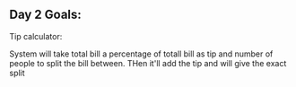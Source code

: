 ## Day 2 Goals:

Tip calculator:

System will take total bill a percentage of totall bill as tip and number of people to split the bill between. THen it'll add the tip and will give the exact split
